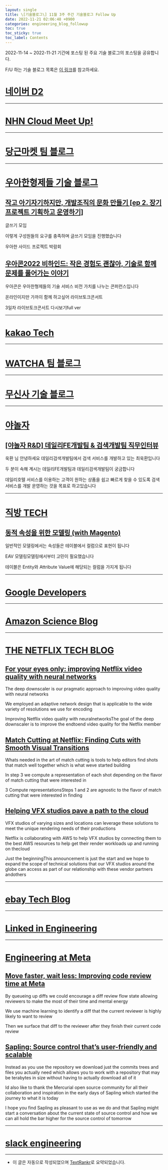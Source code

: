 ```yaml
---
layout: single
title: \[기술블로그\] 11월 3주 주간 기술블로그 Follow Up
date: 2022-11-21 02:06:48 +0900
categories: engineering_blog_followup
toc: true
toc_sticky: true
toc_label: Contents
---
```


2022-11-14 ~ 2022-11-21 기간에 포스팅 된 주요 기술 블로그의 포스팅을 공유합니다.

F/U 하는 기술 블로그 목록은 [이 링크](https://cherrue.github.io/engineering_blog_followup/searchengine/FU-%EA%B8%B0%EC%88%A0-%EB%B8%94%EB%A1%9C%EA%B7%B8-%EB%AA%A9%EB%A1%9D/)를 참고하세요.

# [네이버 D2](https://d2.naver.com/d2.atom)

---



# [NHN Cloud Meet Up!](https://meetup.toast.com/rss)

---



# [당근마켓 팀 블로그](https://medium.com/feed/daangn)

---



# [우아한형제들 기술 블로그](https://techblog.woowahan.com/feed/)

## [작고 아기자기하지만, 개발조직의 문화 만들기 [ep 2. 장기프로젝트 기획하고 운영하기]](https://techblog.woowahan.com/9644/)

 글쓰기 모임

 이렇게 구성원들의 요구를 충족하며 글쓰기 모임을 진행했습니다

 우아한 사이드 프로젝트 박람회

## [우아콘2022 비하인드: 작은 경험도 괜찮아, 기술로 함께 문제를 풀어가는 이야기](https://techblog.woowahan.com/9524/)

 우아콘은 우아한형제들의 기술 서비스 비전 가치를 나누는 콘퍼런스입니다

 온라인이지만 가까이 함께 하고싶어 라이브토크콘서트

 3일차 라이브토크콘서트 다시보기full ver

---



# [kakao Tech](https://tech.kakao.com/feed/)

---



# [WATCHA 팀 블로그](https://medium.com/feed/watcha)

---



# [무신사 기술 블로그](https://medium.com/feed/musinsa-tech)

---



# [야놀자](https://medium.com/feed/yanolja)

## [[야놀자 R&D] 데일리FE개발팀 & 검색개발팀 직무인터뷰](https://medium.com/yanolja/%EC%95%BC%EB%86%80%EC%9E%90-r-d-%EB%8D%B0%EC%9D%BC%EB%A6%ACfe%EA%B0%9C%EB%B0%9C%ED%8C%80-%EA%B2%80%EC%83%89%EA%B0%9C%EB%B0%9C%ED%8C%80-%EC%A7%81%EB%AC%B4%EC%9D%B8%ED%84%B0%EB%B7%B0-4af505a2d3f4?source=rss----783f6bf2cd83---4)

 욱환 님 안녕하세요 데일리검색개발팀에서 검색 서비스를 개발하고 있는 최욱환입니다

 두 분이 속해 계시는 데일리FE개발팀과 데일리검색개발팀이 궁금합니다

 데일리호텔 서비스를 이용하는 고객이 원하는 상품을 쉽고 빠르게 찾을 수 있도록 검색 서비스를 개발 운영하는 것을 목표로 하고있습니다

---



# [직방 TECH](https://medium.com/feed/zigbang)

## [동적 속성을 위한 모델링 (with Magento)](https://medium.com/zigbang/%EB%8F%99%EC%A0%81-%EC%86%8D%EC%84%B1%EC%9D%84-%EC%9C%84%ED%95%9C-%EB%AA%A8%EB%8D%B8%EB%A7%81-with-magento-c18cb087fa0f?source=rss----2f055286701b---4)

 일반적인 모델링에서는 속성들은 테이블에서 컬럼으로 표현이 됩니다

 EAV 모델링모델링에서부터 고민이 필요했습니다

 테이블은 Entity와 Attribute Value에 해당되는 컬럼을 가지게 됩니다

---



# [Google Developers](https://developers.googleblog.com/feeds/posts/default?alt=rss)

---



# [Amazon Science Blog](https://www.amazon.science/index.rss)

---



# [THE NETFLIX TECH BLOG](https://netflixtechblog.com/feed)

## [For your eyes only: improving Netflix video quality with neural networks](https://netflixtechblog.com/for-your-eyes-only-improving-netflix-video-quality-with-neural-networks-5b8d032da09c?source=rss----2615bd06b42e---4)

 The deep downscaler is our pragmatic approach to improving video quality with neural networks

 We employed an adaptive network design that is applicable to the wide variety of resolutions we use for encoding

 Improving Netflix video quality with neuralnetworksThe goal of the deep downscaler is to improve the endtoend video quality for the Netflix member

## [Match Cutting at Netflix: Finding Cuts with Smooth Visual Transitions](https://netflixtechblog.com/match-cutting-at-netflix-finding-cuts-with-smooth-visual-transitions-31c3fc14ae59?source=rss----2615bd06b42e---4)

 Whats needed in the art of match cutting is tools to help editors find shots that match well together which is what weve started building

 In step 3 we compute a representation of each shot depending on the flavor of match cutting that were interested in

 3 Compute representationsSteps 1 and 2 are agnostic to the flavor of match cutting that were interested in finding

## [Helping VFX studios pave a path to the cloud](https://netflixtechblog.com/helping-vfx-studios-pave-a-path-to-the-cloud-d308ee43c079?source=rss----2615bd06b42e---4)

 VFX studios of varying sizes and locations can leverage these solutions to meet the unique rendering needs of their productions

 Netflix is collaborating with AWS to help VFX studios by connecting them to the best AWS resources to help get their render workloads up and running on thecloud

 Just the beginningThis announcement is just the start and we hope to expand the scope of technical solutions that our VFX studios around the globe can access as part of our relationship with these vendor partners andothers

---



# [ebay Tech Blog](https://tech.ebayinc.com/rss)

---



# [Linked in Engineering](https://engineering.linkedin.com/blog.rss.html)

---



# [Engineering at Meta](https://engineering.fb.com/feed/)

## [Move faster, wait less: Improving code review time at Meta](https://engineering.fb.com/2022/11/16/culture/meta-code-review-time-improving/)

 By queueing up diffs we could encourage a diff review flow state allowing reviewers to make the most of their time and mental energy

 We use machine learning to identify a diff that the current reviewer is highly likely to want to review

 Then we surface that diff to the reviewer after they finish their current code review

## [Sapling: Source control that’s user-friendly and scalable](https://engineering.fb.com/2022/11/15/open-source/sapling-source-control-scalable/)

 Instead as you use the repository we download just the commits trees and files you actually need which allows you to work with a repository that may be terabytes in size without having to actually download all of it

 Id also like to thank the Mercurial open source community for all their collaboration and inspiration in the early days of Sapling which started the journey to what it is today

 I hope you find Sapling as pleasant to use as we do and that Sapling might start a conversation about the current state of source control and how we can all hold the bar higher for the source control of tomorrow

---



# [slack engineering](https://slack.engineering/feed/)

---

* 이 글은 자동으로 작성되었으며 [TextRankr](https://github.com/theeluwin/textrankr)로 요약되었습니다.
